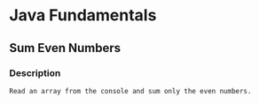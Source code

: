 # Java Fundamentals

## Sum Even Numbers

### Description

    Read an array from the console and sum only the even numbers.